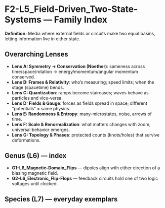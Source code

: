 # F2-L5_Field-Driven_Two-State-Systems — Family Index
**Definition:** Media where external fields or circuits make two equal basins, letting information live in either state.

## Overarching Lenses

- **Lens A: Symmetry -> Conservation (Noether)**: sameness across time/space/rotation → energy/momentum/angular momentum conserved.
- **Lens B: Frames & Relativity**: who’s measuring; speed limits; when the stage (spacetime) bends.
- **Lens C: Quantization**: ramps become staircases; waves behave as particles and vice-versa.
- **Lens D: Fields & Gauge**: forces as fields spread in space; different “potentials” = same physics.
- **Lens E: Randomness & Entropy**: many-microstates, noise, arrows of time.
- **Lens F: Scale & Renormalization**: what matters changes with zoom; universal behavior emerges.
- **Lens G: Topology & Phases**: protected counts (knots/holes) that survive deformations.

## Genus (L6) — index
- **G1-L6_Magnetic-Domain_Flips** — dipoles align with either direction of a biasing magnetic field.
- **G2-L6_Electronic_Flip-Flops** — feedback circuits hold one of two logic voltages until clocked.

## Species (L7) — everyday exemplars
